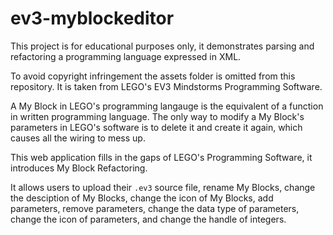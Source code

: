 # ev3-myblockeditor

This project is for educational purposes only, it demonstrates parsing and refactoring a programming language expressed in XML.

To avoid copyright infringement the assets folder is omitted from this repository. It is taken from LEGO's EV3 Mindstorms Programming Software.

A My Block in LEGO's programming langauge is the equivalent of a function in written programming language. The only way to modify a My Block's parameters in LEGO's software is to delete it and create it again, which causes all the wiring to mess up.

This web application fills in the gaps of LEGO's Programming Software, it introduces My Block Refactoring.

It allows users to upload their `.ev3` source file, rename My Blocks, change the desciption of My Blocks, change the icon of My Blocks, add parameters, remove parameters, change the data type of parameters, change the icon of parameters, and change the handle of integers.
